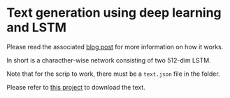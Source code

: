 # Text generation using deep learning and LSTM

Please read the associated [blog post](https://hdmetor.github.io/generate-text-with-deep-learning/) for more information on how it works.

In short is a characther-wise network consisting of two 512-dim LSTM.

Note that for the scrip to work, there must be a `text.json` file in the folder.

Please refer to [this project](https://github.com/hdmetor/HNCrawler) to download the text.
